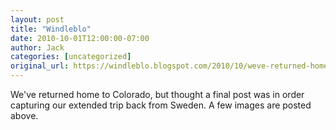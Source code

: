 ```yaml
---
layout: post
title: "Windleblo"
date: 2010-10-01T12:00:00-07:00
author: Jack
categories: [uncategorized]
original_url: https://windleblo.blogspot.com/2010/10/weve-returned-home-to-colorado-but.html
---
```


We've returned home to Colorado, but thought a final post was in order capturing our extended trip back from Sweden. A few images are posted above.